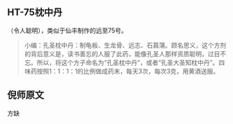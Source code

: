 ## HT-75枕中丹

（令人聪明），类似于仙丰制作的远至75号。

> 小编：孔圣枕中丹：制龟板、生龙骨、远志、石菖蒲。顾名思义，这个方剂的背后意义是，读书善忘的人服了此药，能像孔圣人那样资质聪明，过目不忘。所以，将这个方子命名为“孔圣枕中丹”，或者“孔圣大圣知枕中丹”。四味药按照1：1：1：1的比例做成药末，每天3次，每次3克，用黄酒送服。

## 倪师原文

方缺